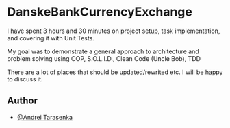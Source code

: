 # DanskeBankCurrencyExchange

I have spent 3 hours and 30 minutes on project setup, task implementation, and covering it with Unit Tests.

My goal was to demonstrate a general approach to architecture and problem solving using OOP, S.O.L.I.D., Clean Code (Uncle Bob), TDD

There are a lot of places that should be updated/rewrited etc. I will be happy to discuss it.

## Author

- [@Andrei Tarasenka](https://www.linkedin.com/in/andrew-tarasenko-31b06414b/)